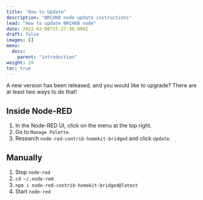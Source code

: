 ```yaml
---
title: "How to Update"
description: "NRCHKB node update instructions"
lead: "How to update NRCHKB node"
date: 2022-02-08T15:27:48.000Z
draft: false
images: []
menu:
  docs:
    parent: "introduction"
weight: 20
toc: true
---
```


A new version has been released, and you would like to upgrade? There are at least two ways to do that!

## Inside Node-RED

1. In the Node-RED UI, click on the menu at the top right.
2. Go to `Manage Palette`.
3. Research `node-red-contrib-homekit-bridged` and click `Update`.

## Manually

1. Stop `node-red`
2. `cd ~/.node-red`
3. `npm i node-red-contrib-homekit-bridged@latest`
4. Start `node-red`
